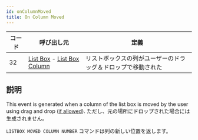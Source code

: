 ```yaml
---
id: onColumnMoved
title: On Column Moved
---
```


| コード | 呼び出し元                                                                                                                   | 定義                             |
| --- | ----------------------------------------------------------------------------------------------------------------------- | ------------------------------ |
| 32  | [List Box](../FormObjects/listbox_overview.md) - [List Box Column](../FormObjects/listbox_overview.md#list-box-columns) | リストボックスの列がユーザーのドラッグ＆ドロップで移動された |


## 説明

This event is generated when a column of the list box is moved by the user using drag and drop ([if allowed](../FormObjects/properties_ListBox.md#locked-columns-and-static-columns)). ただし、元の場所にドロップされた場合には生成されません。

`LISTBOX MOVED COLUMN NUMBER` コマンドは列の新しい位置を返します。 